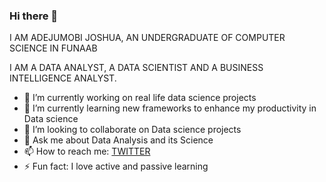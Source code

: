 ### Hi there 👋

I AM ADEJUMOBI JOSHUA, AN UNDERGRADUATE OF COMPUTER SCIENCE IN FUNAAB

I AM A DATA ANALYST, A DATA SCIENTIST AND A BUSINESS INTELLIGENCE ANALYST.

- 🔭 I’m currently working on real life data science projects
- 🌱 I’m currently learning new frameworks to enhance my productivity in Data science
- 👯 I’m looking to collaborate on Data science projects
- 💬 Ask me about Data Analysis and its Science
- 📫 How to reach me: [TWITTER](https://twitter.com/AdejumobiJoshua)
- ⚡ Fun fact: I love active and passive learning
